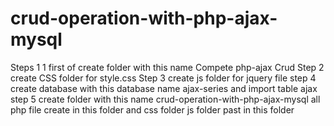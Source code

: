 # crud-operation-with-php-ajax-mysql
Steps 1
1 first of create folder with this name Compete php-ajax Crud
Step 2 create CSS folder for style.css
Step 3 create js folder for jquery file
step 4 create database with this database name ajax-series and import table ajax 
step 5 create folder with this name crud-operation-with-php-ajax-mysql all php file create in this folder and css folder js folder past in this folder
